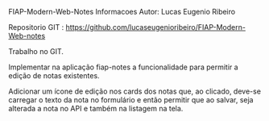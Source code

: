 FIAP-Modern-Web-Notes 
Informacoes
Autor: Lucas Eugenio Ribeiro

Repositorio GIT : https://github.com/lucaseugenioribeiro/FIAP-Modern-Web-notes

Trabalho no GIT.


Implementar na aplicação fiap-notes a funcionalidade para permitir a edição de notas existentes.

Adicionar um ícone de edição nos cards dos notas que, ao clicado, deve-se carregar o texto da nota no formulário e então permitir que ao salvar, seja alterada a nota no API e também na listagem na tela.
